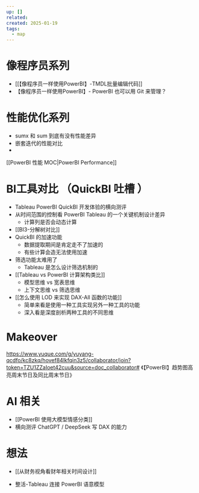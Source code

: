 ```yaml
---
up: []
related: 
created: 2025-01-19
tags:
  - map
---
```

# 像程序员系列

- [[【像程序员一样使用PowerBI】-TMDL批量编辑代码]]
- 【像程序员一样使用PowerBI】- PowerBI 也可以用 Git 来管理？



# 性能优化系列

- sumx 和 sum 到底有没有性能差异
- 嵌套迭代的性能对比
- 

[[PowerBI 性能 MOC|PowerBI Performance]]


# BI工具对比 （QuickBI 吐槽 ）

- Tableau PowerBI QuickBI 开发体验的横向测评
- 从时间范围的控制看 PowerBI Tableau 的一个关键机制设计差异
	- 计算列是否会动态计算
-  [[BI3-分解树对比]]
- QuickBI 的加速功能
	- 数据提取期间是肯定走不了加速的
	- 有些计算会造无法使用加速
- 筛选功能太难用了
	- Tableau 是怎么设计筛选机制的
- [[Tableau vs PowerBI 计算架构类比]]
	- 模型思维 vs 宽表思维
	- 上下文思维 vs 筛选思维
- [[怎么使用 LOD 来实现 DAX-All 函数的功能]]
	- 简单来看是使用一种工具实现另外一种工具的功能
	- 深入看是深度剖析两种工具的不同思维



# Makeover

https://www.yuque.com/g/yuyang-qcdfo/kc8zkq/hovef84lkfqin3z5/collaborator/join?token=TZU1ZZaIoet42cuu&source=doc_collaborator# 《【PowerBI】趋势图高亮周末节日及同比周末节日》




# AI 相关


- [[PowerBI 使用大模型情感分类]]
- 横向测评 ChatGPT / DeepSeek  写 DAX 的能力



# 想法

- [[从财务视角看财年相关时间设计]]

- 整活-Tableau 连接 PowerBI 语意模型
